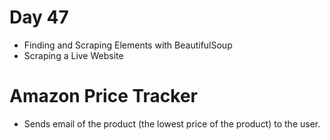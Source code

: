# Day 47

- Finding and Scraping Elements with BeautifulSoup
- Scraping a Live Website

# Amazon Price Tracker

- Sends email of the product (the lowest price of the product) to the user.